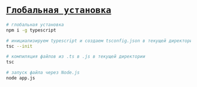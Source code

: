 # [`Глобальная установка`](../index.md/#общее)

```bash
# глобальная установка
npm i -g typescript

# инициализируем typescript и создаем tsconfig.json в текущей директории
tsc --init

# компиляция файлов из .ts в .js в текущей директории
tsc

# запуск файла через Node.js
node app.js
```
